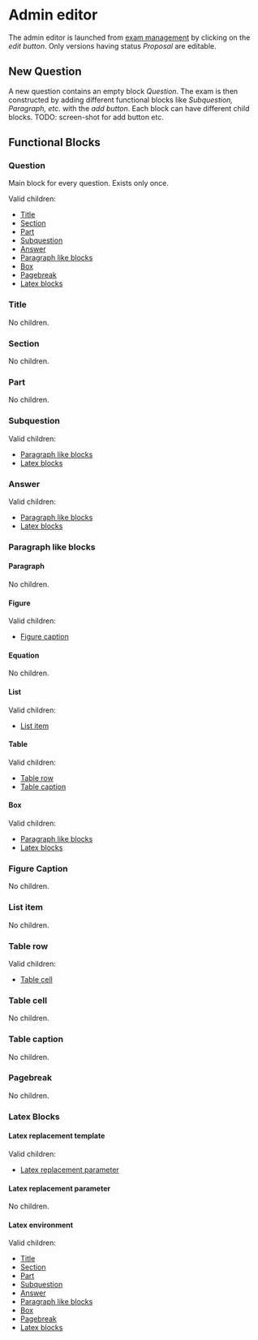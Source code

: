# Admin editor

The admin editor is launched from [exam management](exam_management.md) by clicking on the *edit button*. Only versions having status *Proposal* are editable.


## New Question

A new question contains an empty block *Question*. The exam is then constructed by adding different functional blocks like *Subquestion, Paragraph, etc.* with the *add button*. Each block can have different child blocks. TODO: screen-shot for add button etc.

## Functional Blocks
### Question
Main block for every question. Exists only once.

Valid children:
* [Title](title)
* [Section]("section")
* [Part]("part")
* [Subquestion]("subquestion")
* [Answer]("answer")
* [Paragraph like blocks]("paragraph-like-blocks")
* [Box]("box")
* [Pagebreak]("pagebreak")
* [Latex blocks]("latex-blocks")

### Title

No children.

### Section

No children.

### Part

No children.

### Subquestion

Valid children:
* [Paragraph like blocks]("paragraph-like-blocks")
* [Latex blocks]("latex-blocks")

### Answer

Valid children:
* [Paragraph like blocks]("paragraph-like-blocks")
* [Latex blocks]("latex-blocks")

### Paragraph like blocks
#### Paragraph

No children.

#### Figure

Valid children:
* [Figure caption]("figure-caption")

#### Equation

No children.

#### List

Valid children:
* [List item]("list-item")

#### Table

Valid children:
* [Table row]("table-row")
* [Table caption]("table-caption")

#### Box

Valid children:
* [Paragraph like blocks]("paragraph-like-blocks")
* [Latex blocks]("latex-blocks")

### Figure Caption

No children.

### List item

No children.

### Table row

Valid children:
* [Table cell]("table-cell")

### Table cell

No children.

### Table caption

No children.

### Pagebreak

No children.

### Latex Blocks
#### Latex replacement template

Valid children:
* [Latex replacement parameter]("latex-replacement-parameter")

#### Latex replacement parameter

No children.

#### Latex environment

Valid children:
* [Title]("title")
* [Section]("section")
* [Part]("part")
* [Subquestion]("subquestion")
* [Answer]("answer")
* [Paragraph like blocks]("paragraph-like-blocks")
* [Box]("box")
* [Pagebreak]("pagebreak")
* [Latex blocks]("latex-blocks")


